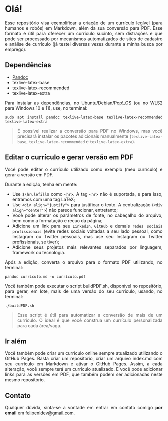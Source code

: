 # Olá!

<div align="justify">

Esse repositório visa exemplificar a criação de um currículo legível (para humanos e robôs) em Markdown, além da sua conversão para PDF. Esse formato é útil para oferecer um currículo sucinto, sem distrações e que pode ser processado por mecanismos automatizados de sites de cadastro e análise de currículo (já testei diversas vezes durante a minha busca por emprego).

## Dependências

* [Pandoc](https://pandoc.org/)
* texlive-latex-base
* texlive-latex-recommended 
* texlive-latex-extra

Para instalar as dependências, no Ubuntu/Debian/Pop!_OS (ou no WLS2 para Windows 10 e 11), use, no terminal:

```shell
sudo apt install pandoc texlive-latex-base texlive-latex-recommended texlive-latex-extra
```

> É possível realizar a conversão para PDF no Windows, mas você precisará instalar os pacotes adicionais manualmente (`texlive-latex-base`, `texlive-latex-recommended` e `texlive-latex-extra`).
  
## Editar o currículo e gerar versão em PDF

Você pode editar o currículo utilizado como exemplo (meu currículo) e gerar a versão em PDF.

Durante a edição, tenha em mente:

* Use `$\hrulefill$` como `<hr>`. A tag `<hr>` não é suportada, e para isso, entramos com uma tag LaTeX;
* Use `<div align="justify">` para justificar o texto. A centralização (`<div align="center">`) não parece funcionar, entretanto;
* Você pode alterar os parâmetros de fonte, no cabeçalho do arquivo, bem como a formatação e recuo da página;
* Adicione um link para seu `LinkedIn`, `GitHub` e demais `redes sociais profissionais` (evite redes sociais voltadas a seu lado pessoal, como Instagram ou Twitter pessoais, mas use seu Instagram ou Twitter profissionais, se tiver);
* Adicione seus projetos mais relevantes separados por linguagem, framework ou tecnologia.

Após a edição, converta o arquivo para o formato PDF utilizando, no terminal:

```shell
pandoc currículo.md -o currículo.pdf
```

Você também pode executar o script buildPDF.sh, disponível no repositório, para gerar, em lote, mais de uma versão do seu currículo, usando, no terminal:

```shell
./buildPDF.sh
```

> Esse script é útil para automatizar a conversão de mais de um currículo. O ideal é que você construa um currículo personalizada para cada área/vaga.

## Ir além
  
Você também pode criar um currículo online sempre atualizado utilizando o GitHub Pages. Basta criar um repositório, criar um arquivo index.md com seu currículo em Markdown e ativar o GitHub Pages. Assim, a cada alteração, você sempre terá um currículo atualizado. E você pode adicionar links para as versões em PDF, que também podem ser adicionadas neste mesmo repositório.
  
## Contato

Qualquer dúvida, sinta-se a vontade em entrar em contato comigo **por email** em felipenldev@gmail.com.
  
</div>
